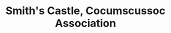 ---
layout: repo
title: "Smith's Castle, Cocumscussoc Association"
id: 215
permalink: repos/215/
---